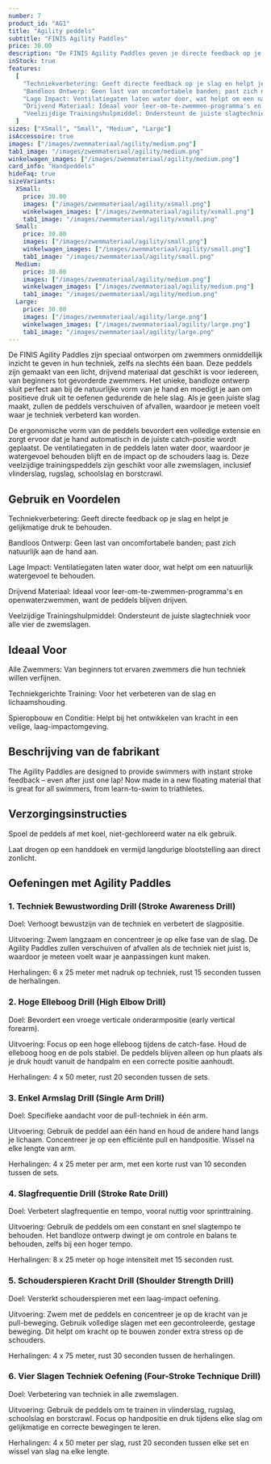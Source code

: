 ```yaml
---
number: 7
product_id: "AG1"
title: "Agility peddels"
subtitle: "FINIS Agility Paddles"
price: 30.00
description: "De FINIS Agility Paddles geven je directe feedback op je slagtechniek en helpen je kracht en watergevoel te verbeteren. Het bandloze ontwerp past zich aan de natuurlijke vorm van je hand aan en stimuleert een juiste slagtechniek. Ideaal voor alle zwemniveaus, van beginners tot triatleten."
inStock: true
features:
  [
    "Techniekverbetering: Geeft directe feedback op je slag en helpt je gelijkmatige druk te behouden.",
    "Bandloos Ontwerp: Geen last van oncomfortabele banden; past zich natuurlijk aan de hand aan.",
    "Lage Impact: Ventilatiegaten laten water door, wat helpt om een natuurlijk watergevoel te behouden.",
    "Drijvend Materiaal: Ideaal voor leer-om-te-zwemmen-programma's en openwaterzwemmen, want de peddels blijven drijven.",
    "Veelzijdige Trainingshulpmiddel: Ondersteunt de juiste slagtechniek voor alle vier de zwemslagen.",
  ]
sizes: ["XSmall", "Small", "Medium", "Large"]
isAccessoire: true
images: ["/images/zwemmateriaal/agility/medium.png"]
tab1_image: "/images/zwemmateriaal/agility/medium.png"
winkelwagen_images: ["/images/zwemmateriaal/agility/medium.png"]
card_info: "Handpeddels"
hideFaq: true
sizeVariants:
  XSmall:
    price: 30.00
    images: ["/images/zwemmateriaal/agility/xsmall.png"]
    winkelwagen_images: ["/images/zwemmateriaal/agility/xsmall.png"]
    tab1_image: "/images/zwemmateriaal/agility/xsmall.png"
  Small:
    price: 30.00
    images: ["/images/zwemmateriaal/agility/small.png"]
    winkelwagen_images: ["/images/zwemmateriaal/agility/small.png"]
    tab1_image: "/images/zwemmateriaal/agility/small.png"
  Medium:
    price: 30.00
    images: ["/images/zwemmateriaal/agility/medium.png"]
    winkelwagen_images: ["/images/zwemmateriaal/agility/medium.png"]
    tab1_image: "/images/zwemmateriaal/agility/medium.png"
  Large:
    price: 30.00
    images: ["/images/zwemmateriaal/agility/large.png"]
    winkelwagen_images: ["/images/zwemmateriaal/agility/large.png"]
    tab1_image: "/images/zwemmateriaal/agility/large.png"
---
```


De FINIS Agility Paddles zijn speciaal ontworpen om zwemmers onmiddellijk inzicht te geven in hun techniek, zelfs na slechts één baan. Deze peddels zijn gemaakt van een licht, drijvend materiaal dat geschikt is voor iedereen, van beginners tot gevorderde zwemmers. Het unieke, bandloze ontwerp sluit perfect aan bij de natuurlijke vorm van je hand en moedigt je aan om positieve druk uit te oefenen gedurende de hele slag. Als je geen juiste slag maakt, zullen de peddels verschuiven of afvallen, waardoor je meteen voelt waar je techniek verbeterd kan worden.

De ergonomische vorm van de peddels bevordert een volledige extensie en zorgt ervoor dat je hand automatisch in de juiste catch-positie wordt geplaatst. De ventilatiegaten in de peddels laten water door, waardoor je watergevoel behouden blijft en de impact op de schouders laag is. Deze veelzijdige trainingspeddels zijn geschikt voor alle zwemslagen, inclusief vlinderslag, rugslag, schoolslag en borstcrawl.

## Gebruik en Voordelen

Techniekverbetering: Geeft directe feedback op je slag en helpt je gelijkmatige druk te behouden.

Bandloos Ontwerp: Geen last van oncomfortabele banden; past zich natuurlijk aan de hand aan.

Lage Impact: Ventilatiegaten laten water door, wat helpt om een natuurlijk watergevoel te behouden.

Drijvend Materiaal: Ideaal voor leer-om-te-zwemmen-programma's en openwaterzwemmen, want de peddels blijven drijven.

Veelzijdige Trainingshulpmiddel: Ondersteunt de juiste slagtechniek voor alle vier de zwemslagen.

## Ideaal Voor

Alle Zwemmers: Van beginners tot ervaren zwemmers die hun techniek willen verfijnen.

Techniekgerichte Training: Voor het verbeteren van de slag en lichaamshouding.

Spieropbouw en Conditie: Helpt bij het ontwikkelen van kracht in een veilige, laag-impactomgeving.

## Beschrijving van de fabrikant

The Agility Paddles are designed to provide swimmers with instant stroke feedback – even after just one lap! Now made in a new floating material that is great for all swimmers, from learn-to-swim to triathletes.

## Verzorgingsinstructies

Spoel de peddels af met koel, niet-gechloreerd water na elk gebruik.

Laat drogen op een handdoek en vermijd langdurige blootstelling aan direct zonlicht.

## Oefeningen met Agility Paddles

### 1. Techniek Bewustwording Drill (Stroke Awareness Drill)

Doel: Verhoogt bewustzijn van de techniek en verbetert de slagpositie.

Uitvoering: Zwem langzaam en concentreer je op elke fase van de slag. De Agility Paddles zullen verschuiven of afvallen als de techniek niet juist is, waardoor je meteen voelt waar je aanpassingen kunt maken.

Herhalingen: 6 x 25 meter met nadruk op techniek, rust 15 seconden tussen de herhalingen.

### 2. Hoge Elleboog Drill (High Elbow Drill)

Doel: Bevordert een vroege verticale onderarmpositie (early vertical forearm).

Uitvoering: Focus op een hoge elleboog tijdens de catch-fase. Houd de elleboog hoog en de pols stabiel. De peddels blijven alleen op hun plaats als je druk houdt vanuit de handpalm en een correcte positie aanhoudt.

Herhalingen: 4 x 50 meter, rust 20 seconden tussen de sets.

### 3. Enkel Armslag Drill (Single Arm Drill)

Doel: Specifieke aandacht voor de pull-techniek in één arm.

Uitvoering: Gebruik de peddel aan één hand en houd de andere hand langs je lichaam. Concentreer je op een efficiënte pull en handpositie. Wissel na elke lengte van arm.

Herhalingen: 4 x 25 meter per arm, met een korte rust van 10 seconden tussen de sets.

### 4. Slagfrequentie Drill (Stroke Rate Drill)

Doel: Verbetert slagfrequentie en tempo, vooral nuttig voor sprinttraining.

Uitvoering: Gebruik de peddels om een constant en snel slagtempo te behouden. Het bandloze ontwerp dwingt je om controle en balans te behouden, zelfs bij een hoger tempo.

Herhalingen: 8 x 25 meter op hoge intensiteit met 15 seconden rust.

### 5. Schouderspieren Kracht Drill (Shoulder Strength Drill)

Doel: Versterkt schouderspieren met een laag-impact oefening.

Uitvoering: Zwem met de peddels en concentreer je op de kracht van je pull-beweging. Gebruik volledige slagen met een gecontroleerde, gestage beweging. Dit helpt om kracht op te bouwen zonder extra stress op de schouders.

Herhalingen: 4 x 75 meter, rust 30 seconden tussen de herhalingen.

### 6. Vier Slagen Techniek Oefening (Four-Stroke Technique Drill)

Doel: Verbetering van techniek in alle zwemslagen.

Uitvoering: Gebruik de peddels om te trainen in vlinderslag, rugslag, schoolslag en borstcrawl. Focus op handpositie en druk tijdens elke slag om gelijkmatige en correcte bewegingen te leren.

Herhalingen: 4 x 50 meter per slag, rust 20 seconden tussen elke set en wissel van slag na elke lengte.
